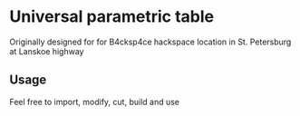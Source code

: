 # Universal parametric table 
Originally designed for for B4cksp4ce hackspace location in St. Petersburg at Lanskoe highway

## Usage
Feel free to import, modify, cut, build and use
